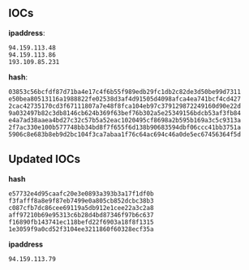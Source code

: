 
## IOCs

__ipaddress__:

```text
94.159.113.48
94.159.113.86
193.109.85.231
```
__hash__:

```text
03853c56bcfdf87d71ba4e17c4f6b55f989edb29fc1db2c82de3d50be99d7311
e50bea80513116a1988822fe02538d3af4d91505d4098afca4ea741bcf4cd427
2cac42735170cd3f67111807a7e48f8fca104eb97c379129872249160d90e22d
9a032497b82c3db8146cb624b369f63bef76b302a5e25349156bdcb53af3fb84
e4a7ad38aaea4bd27c32c57b5a52eac1020495cf8698a2b595b169a3c5c9313a
2f7ac330e100b577748bb34bd8f7f655f6d138b90683594dbf06ccc41bb3751a
5906c8e683b8eb9d2bc104f3ca7abaa1f76c64ac694c46a0de5ec67456364f5d
```

## Updated IOCs

__hash__

```text
e57732e4d95caafc20e3e0893a393b3a17f1df0b
f3fafff8a8e9f87eb7499e0a805cb852dcbc38b3
c087cfb7dc86cee69119a5db912e1cee22a3c2a8
aff97210b69e95313c6b28d4bd87346f97b6c637
f16890fb143741ec118befd22f6903a18f8f1315
1e3059f9a0cd52f3104ee3211860f60328ecf35a
```

 __ipaddress__

 ```text
94.159.113.79
```



```

